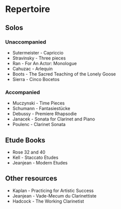 # Repertoire
## Solos
### Unaccompanied
- Sutermeister - Capriccio
- Stravinsky - Three pieces
- Ran - For An Actor: Monologue
- Cahuzac - Arlequin
- Boots - The Sacred Teaching of the Lonely Goose
- Sierra - Cinco Bocetos
### Accompanied
- Muczynski - Time Pieces
- Schumann - Fantasiestücke
- Debussy - Premiere Rhapsodie
- Janacek - Sonata for Clarinet and Piano
- Poulenc - Clarinet Sonata
## Etude Books
- Rose 32 and 40
- Kell - Staccato Etudes
- Jeanjean - Modern Etudes
## Other resources
- Kaplan - Practicing for Artistic Success
- Jeanjean - Vade-Mecum du Clarinettiste
- Hadcock - The Working Clarinetist